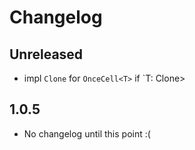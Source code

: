 # Changelog

## Unreleased
- impl `Clone` for `OnceCell<T>` if `T: Clone>

## 1.0.5
- No changelog until this point :(
